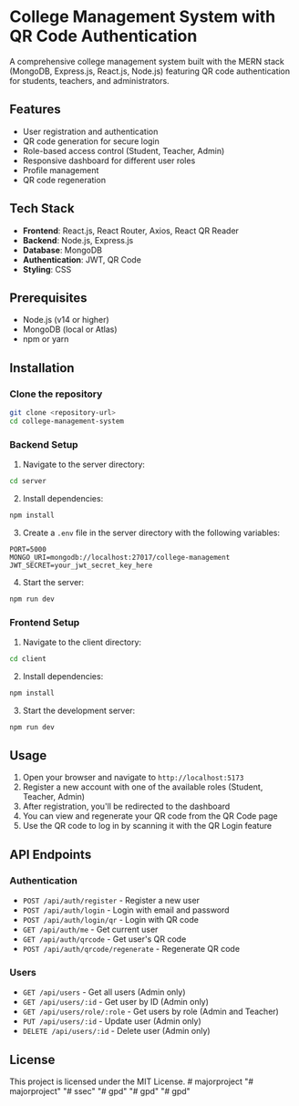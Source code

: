 # College Management System with QR Code Authentication

A comprehensive college management system built with the MERN stack (MongoDB, Express.js, React.js, Node.js) featuring QR code authentication for students, teachers, and administrators.

## Features

- User registration and authentication
- QR code generation for secure login
- Role-based access control (Student, Teacher, Admin)
- Responsive dashboard for different user roles
- Profile management
- QR code regeneration

## Tech Stack

- **Frontend**: React.js, React Router, Axios, React QR Reader
- **Backend**: Node.js, Express.js
- **Database**: MongoDB
- **Authentication**: JWT, QR Code
- **Styling**: CSS

## Prerequisites

- Node.js (v14 or higher)
- MongoDB (local or Atlas)
- npm or yarn

## Installation

### Clone the repository

```bash
git clone <repository-url>
cd college-management-system
```

### Backend Setup

1. Navigate to the server directory:

```bash
cd server
```

2. Install dependencies:

```bash
npm install
```

3. Create a `.env` file in the server directory with the following variables:

```
PORT=5000
MONGO_URI=mongodb://localhost:27017/college-management
JWT_SECRET=your_jwt_secret_key_here
```

4. Start the server:

```bash
npm run dev
```

### Frontend Setup

1. Navigate to the client directory:

```bash
cd client
```

2. Install dependencies:

```bash
npm install
```

3. Start the development server:

```bash
npm run dev
```

## Usage

1. Open your browser and navigate to `http://localhost:5173`
2. Register a new account with one of the available roles (Student, Teacher, Admin)
3. After registration, you'll be redirected to the dashboard
4. You can view and regenerate your QR code from the QR Code page
5. Use the QR code to log in by scanning it with the QR Login feature

## API Endpoints

### Authentication

- `POST /api/auth/register` - Register a new user
- `POST /api/auth/login` - Login with email and password
- `POST /api/auth/login/qr` - Login with QR code
- `GET /api/auth/me` - Get current user
- `GET /api/auth/qrcode` - Get user's QR code
- `POST /api/auth/qrcode/regenerate` - Regenerate QR code

### Users

- `GET /api/users` - Get all users (Admin only)
- `GET /api/users/:id` - Get user by ID (Admin only)
- `GET /api/users/role/:role` - Get users by role (Admin and Teacher)
- `PUT /api/users/:id` - Update user (Admin only)
- `DELETE /api/users/:id` - Delete user (Admin only)

## License

This project is licensed under the MIT License.
#   m a j o r p r o j e c t  
 "# majorproject" 
"# ssec" 
"# gpd" 
"# gpd" 
"# gpd" 
